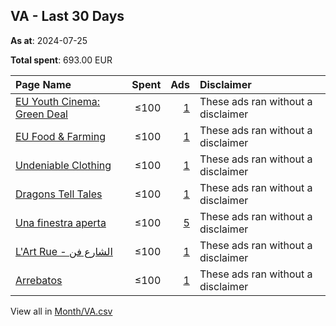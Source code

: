 ## VA - Last 30 Days
**As at**: 2024-07-25

**Total spent**: 693.00 EUR

|Page Name|Spent|Ads|Disclaimer|
|:---|---:|---:|:---|
|[EU Youth Cinema: Green Deal](https://www.facebook.com/102571019110150)|≤100|[1](https://www.facebook.com/ads/library/?active_status=all&ad_type=political_and_issue_ads&country=VA&view_all_page_id=102571019110150&search_type=page&media_type=all)|These ads ran without a disclaimer|
|[EU Food & Farming](https://www.facebook.com/118356801554598)|≤100|[1](https://www.facebook.com/ads/library/?active_status=all&ad_type=political_and_issue_ads&country=VA&view_all_page_id=118356801554598&search_type=page&media_type=all)|These ads ran without a disclaimer|
|[Undeniable Clothing](https://www.facebook.com/107015004441446)|≤100|[1](https://www.facebook.com/ads/library/?active_status=all&ad_type=political_and_issue_ads&country=VA&view_all_page_id=107015004441446&search_type=page&media_type=all)|These ads ran without a disclaimer|
|[Dragons Tell Tales](https://www.facebook.com/107117445556367)|≤100|[1](https://www.facebook.com/ads/library/?active_status=all&ad_type=political_and_issue_ads&country=VA&view_all_page_id=107117445556367&search_type=page&media_type=all)|These ads ran without a disclaimer|
|[Una finestra aperta](https://www.facebook.com/102241316165270)|≤100|[5](https://www.facebook.com/ads/library/?active_status=all&ad_type=political_and_issue_ads&country=VA&view_all_page_id=102241316165270&search_type=page&media_type=all)|These ads ran without a disclaimer|
|[L'Art Rue - الشارع فن](https://www.facebook.com/492364907480562)|≤100|[1](https://www.facebook.com/ads/library/?active_status=all&ad_type=political_and_issue_ads&country=VA&view_all_page_id=492364907480562&search_type=page&media_type=all)|These ads ran without a disclaimer|
|[Arrebatos](https://www.facebook.com/367465280120665)|≤100|[1](https://www.facebook.com/ads/library/?active_status=all&ad_type=political_and_issue_ads&country=VA&view_all_page_id=367465280120665&search_type=page&media_type=all)|These ads ran without a disclaimer|

View all in [Month/VA.csv](../../MetaData/Month/VA.csv)
